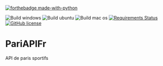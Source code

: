 [![forthebadge made-with-python](http://ForTheBadge.com/images/badges/made-with-python.svg)](https://www.python.org/)

![Build windows](https://github.com/pretrehr/Sports-betting/workflows/Windows/badge.svg)
![Build ubuntu](https://github.com/pretrehr/Sports-betting/workflows/Ubuntu/badge.svg)
![Build mac os](https://github.com/pretrehr/Sports-betting/workflows/Mac%20OS/badge.svg)
[![Requirements Status](https://requires.io/github/pretrehr/Sports-betting/requirements.svg?branch=master)](https://requires.io/github/pretrehr/Sports-betting/requirements/?branch=master)
[![GitHub license](https://img.shields.io/github/license/pretrehr/Sports-betting.svg)](https://github.com/pretrehr/Sports-betting/blob/master/LICENSE)

# PariAPIFr
API de paris sportifs